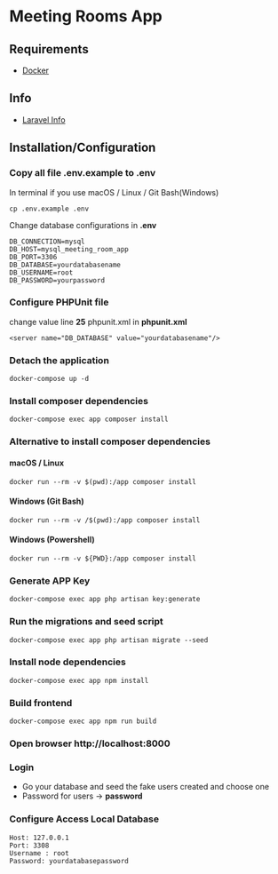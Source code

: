 # Meeting Rooms App

## Requirements

- [Docker](https://www.docker.com/products/docker-desktop)

## Info

- [Laravel Info](https://laravel.com/docs/10.x/installation)

## Installation/Configuration


### Copy all file .env.example to .env

In terminal if you use macOS / Linux / Git Bash(Windows)

```
cp .env.example .env
```

Change database configurations in **.env**

```
DB_CONNECTION=mysql
DB_HOST=mysql_meeting_room_app
DB_PORT=3306
DB_DATABASE=yourdatabasename
DB_USERNAME=root
DB_PASSWORD=yourpassword
```

### Configure PHPUnit file

change value line **25** phpunit.xml in **phpunit.xml**

```
<server name="DB_DATABASE" value="yourdatabasename"/>
```

### Detach the application

```
docker-compose up -d
```

### Install composer dependencies

```
docker-compose exec app composer install
```

### Alternative to install composer dependencies

#### macOS / Linux

```
docker run --rm -v $(pwd):/app composer install
```

#### Windows (Git Bash)

```
docker run --rm -v /$(pwd):/app composer install
```

#### Windows (Powershell)

```
docker run --rm -v ${PWD}:/app composer install
```

### Generate APP Key

```
docker-compose exec app php artisan key:generate
```

### Run the migrations and seed script

```
docker-compose exec app php artisan migrate --seed
```

### Install node dependencies

```
docker-compose exec app npm install
```

### Build frontend

```
docker-compose exec app npm run build
```

### Open browser http://localhost:8000

### Login

- Go your database and seed the fake users created and choose one
- Password for users -> **password**


### Configure Access Local Database

```
Host: 127.0.0.1
Port: 3308
Username : root
Password: yourdatabasepassword
```


